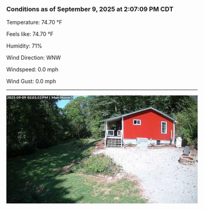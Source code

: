### Conditions as of September 9, 2025 at 2:07:09 PM CDT 

Temperature: 74.70 &deg;F

Feels like: 74.70 &deg;F

Humidity: 71%

Wind Direction: WNW

Windspeed: 0.0 mph

Wind Gust: 0.0 mph

---

<img src="./images/latest.jpeg"/>

